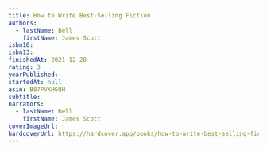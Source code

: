 ```yaml
---
title: How to Write Best-Selling Fiction
authors:
  - lastName: Bell
    firstName: James Scott
isbn10:
isbn13:
finishedAt: 2021-12-28
rating: 3
yearPublished:
startedAt: null
asin: B07PVKHGQH
subtitle:
narrators:
  - lastName: Bell
    firstName: James Scott
coverImageUrl:
hardcoverUrl: https://hardcover.app/books/how-to-write-best-selling-fiction-92686b8d-c599-4f9b-b07b-8c94aadf4e9e/editions/31594042
---
```

